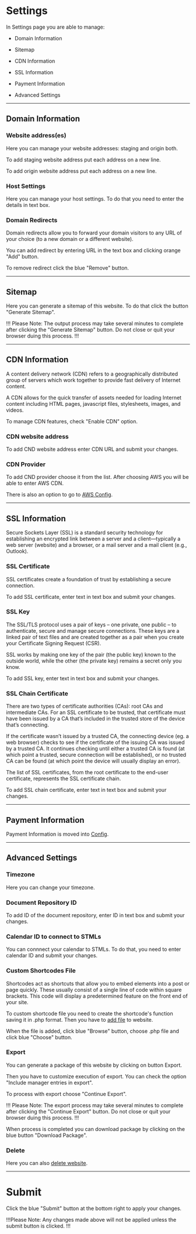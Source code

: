 # Settings

In Settings page you are able to manage:

- Domain Information

- Sitemap

- CDN Information

- SSL Information

- Payment Information

- Advanced Settings

---

## Domain Information

### Website address(es)

Here you can manage your website addresses: staging and origin both.

To add staging website address put each address on a new line.

To add origin website address put each address on a new line.

### Host Settings

Here you can manage your host settings. To do that you need to enter the details in text box.

### Domain Redirects

Domain redirects allow you to forward your domain visitors to any URL of your choice (to a new domain or a different website).

You can add redirect by entering URL in the text box and clicking orange "Add" button.

To remove redirect click the blue "Remove" button.

---

## Sitemap

Here you can generate a sitemap of this website. To do that click the button "Generate Sitemap".

!!! Please Note:
The output process may take several minutes to complete after clicking the "Generate Sitemap" button. Do not close or quit your browser duing this process.
!!!

---

## CDN Information

A content delivery network (CDN) refers to a geographically distributed group of servers which work together to provide fast delivery of Internet content.

A CDN allows for the quick transfer of assets needed for loading Internet content including HTML pages, javascript files, stylesheets, images, and videos. 

To manage CDN features, check "Enable CDN" option.

### CDN website address

To add CND website address enter CDN URL and submit your changes.

### CDN Provider

To add CND provider choose it from the list. After choosing AWS you will be able to enter AWS CDN. 

There is also an option to go to <a href="/admin/settings/config/">AWS Config</a>.

---

## SSL Information

Secure Sockets Layer (SSL) is a standard security technology for establishing an encrypted link between a server and a client—typically a web server (website) and a browser, or a mail server and a mail client (e.g., Outlook).

### SSL Certificate

SSL certificates create a foundation of trust by establishing a secure connection.

To add SSL certificate, enter text in text box and submit your changes.

### SSL Key

The SSL/TLS protocol uses a pair of keys – one private, one public – to authenticate, secure and manage secure connections. These keys are a linked pair of text files and are created together as a pair when you create your Certificate Signing Request (CSR).

SSL works by making one key of the pair (the public key) known to the outside world, while the other (the private key) remains a secret only you know.

To add SSL key, enter text in text box and submit your changes.

### SSL Chain Certificate

There are two types of certificate authorities (CAs): root CAs and intermediate CAs. For an SSL certificate to be trusted, that certificate must have been issued by a CA that’s included in the trusted store of the device that’s connecting.

If the certificate wasn’t issued by a trusted CA, the connecting device (eg. a web browser) checks to see if the certificate of the issuing CA was issued by a trusted CA. It continues checking until either a trusted CA is found (at which point a trusted, secure connection will be established), or no trusted CA can be found (at which point the device will usually display an error).

The list of SSL certificates, from the root certificate to the end-user certificate, represents the SSL certificate chain.

To add SSL chain certificate, enter text in text box and submit your changes.

---

## Payment Information

Payment Information is moved into <a href="/admin/settings/config/">Config</a>.

---

## Advanced Settings 

### Timezone

Here you can change your timezone.

### Document Repository ID

To add ID of the document repository, enter ID in text box and submit your changes.

### Calendar ID to connect to STMLs

You can connnect your calendar to STMLs. To do that, you need to enter calendar ID and submit your changes.

### Custom Shortcodes File

Shortcodes act as shortcuts that allow you to embed elements into a post or page quickly. These usually consist of a single line of code within square brackets. This code will display a predetermined feature on the front end of your site.

To custom shortcode file you need to create the shortcode's function saving it in .php format. Then you have to <a href="/workspace/websites-overview/update-website/">add file</a> to website.

When the file is added, click blue "Browse" button, choose .php file and click blue "Choose" button.

### Export

You can generate a package of this website by clicking on button Export.

Then you have to customize execution of export. You can check the option "Include manager entries in export".

To process with export choose "Continue Export".

!!! Please Note:
The export process may take several minutes to complete after clicking the "Continue Export" button. Do not close or quit your browser duing this process.
!!!

When process is completed you can download package by clicking on the blue button "Download Package".

### Delete

Here you can also <a href="/workspace/websites-overview/delete-website/">delete website</a>.

---

# Submit

Click the blue "Submit" button at the bottom right to apply your changes.

!!!Please Note:
Any changes made above will not be applied unless the submit button is clicked.
!!!